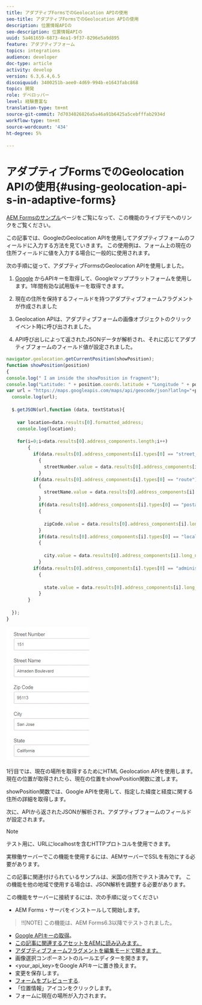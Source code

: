 ```yaml
---
title: アダプティブFormsでのGeolocation APIの使用
seo-title: アダプティブFormsでのGeolocation APIの使用
description: 位置情報APIの
seo-description: 位置情報APIの
uuid: 5a461659-6873-4ea1-9f37-8296e5a9d895
feature: アダプティブフォーム
topics: integrations
audience: developer
doc-type: article
activity: develop
version: 6.3,6.4,6.5
discoiquuid: 3400251b-aee0-4d69-994b-e1643fabc868
topic: 開発
role: デベロッパー
level: 経験豊富な
translation-type: tm+mt
source-git-commit: 7d7034026826a5a46a91b6425a5cebfffab2934d
workflow-type: tm+mt
source-wordcount: '434'
ht-degree: 5%

---
```



# アダプティブFormsでのGeolocation APIの使用{#using-geolocation-api-s-in-adaptive-forms}

[AEM Formsのサンプル](https://forms.enablementadobe.com/content/samples/samples.html?query=0)ページをご覧になって、この機能のライブデモへのリンクをご覧ください。

この記事では、GoogleのGeolocation APIを使用してアダプティブフォームのフィールドに入力する方法を見ていきます。 この使用例は、フォーム上の現在の住所フィールドに値を入力する場合に一般的に使用されます。

次の手順に従って、アダプティブFormsのGeolocation APIを使用しました。

1. [Google](https://developers.google.com/maps/documentation/javascript/get-api-key) からAPIキーを取得して、Googleマッププラットフォームを使用します。1年間有効な試用版キーを取得できます。

1. 現在の住所を保持するフィールドを持つアダプティブフォームフラグメントが作成されました

1. Geolocation APIは、アダプティブフォームの画像オブジェクトのクリックイベント時に呼び出されました。

1. API呼び出しによって返されたJSONデータが解析され、それに応じてアダプティブフォームのフィールド値が設定されました。

```javascript
navigator.geolocation.getCurrentPosition(showPosition);
function showPosition(position) 
{
console.log(" I am inside the showPosition in fragment");
console.log("Latitude: " + position.coords.latitude + "Longitude " + position.coords.longitude);
var url = "https://maps.googleapis.com/maps/api/geocode/json?latlng="+position.coords.latitude+","+position.coords.longitude+"&key=<your_api_key>";
  console.log(url);
  
  $.getJSON(url,function (data, textStatus){
    
    var location=data.results[0].formatted_address;
    console.log(location);
    
    for(i=0;i<data.results[0].address_components.length;i++)
        {
          if(data.results[0].address_components[i].types[0] == "street_number")
            {
              streetNumber.value = data.results[0].address_components[i].long_name;
            }
          if(data.results[0].address_components[i].types[0] == "route")
            {
              streetName.value = data.results[0].address_components[i].long_name;
            }
            if(data.results[0].address_components[i].types[0] == "postal_code")
            {
              
              zipCode.value = data.results[0].address_components[i].long_name;
            }
            if(data.results[0].address_components[i].types[0] == "locality")
            {
              
              city.value = data.results[0].address_components[i].long_name;
            }
          if(data.results[0].address_components[i].types[0] == "administrative_area_level_1")
            {
              
              state.value = data.results[0].address_components[i].long_name;
            }
        }
    
  });
}
```

![GeoLocation APIで入力されるフィールド](assets/capture-4.gif)

1行目では、現在の場所を取得するためにHTML Geolocation APIを使用します。 現在の位置が取得されたら、現在の位置をshowPosition関数に渡します。

showPosition関数では、Google APIを使用して、指定した緯度と経度に関する住所の詳細を取得します。

次に、APIから返されたJSONが解析され、アダプティブフォームのフィールドが設定されます。

>[!NOTE]
>
>テスト用に、URLにlocalhostを含むHTTPプロトコルを使用できます。
>
>実稼働サーバーでこの機能を使用するには、AEMサーバーでSSLを有効にする必要があります。
>
>この記事に関連付けられているサンプルは、米国の住所でテスト済みです。 この機能を他の地域で使用する場合は、JSON解析を調整する必要があります。

この機能をサーバーに接続するには、次の手順に従ってください

* AEM Forms・サーバをインストールして開始します。

>!![NOTE] この機能は、AEM Forms6.3以降でテストされました。
* [Google APIキーの取得](https://developers.google.com/maps/documentation/javascript/get-api-key)。
* [この記事に関連するアセットをAEMに読み込みます。](assets/geolocationapi.zip)
* [アダプティブフォームフラグメントを編集モードで開きます。](http://localhost:4502/editor.html/content/forms/af/currentaddressfragment.html)
* 画像選択コンポーネントのルールエディターを開きます。
* &lt;your_api_key>をGoogle APIキーに置き換えます。
* 変更を保存します。
* [フォームをプレビューする](http://localhost:4502/content/dam/formsanddocuments/currentaddressfragment/jcr:content?wcmmode=disabled).
* 「位置情報」アイコンをクリックします。
* フォームに現在の場所が入力されます。
